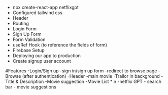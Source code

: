 - npx create-react-app netflixgpt
- Configured tailwind css
- Header
- Routing
- Login Form
- Sign Up Form
- Form Validation
- useRef Hook (to reference the fields of form)
- Firebase Setup
- Deploying our app to production
- Create signup user account





#Features
-Login/Sign up
    -sign in/sign up form
    -redirect to browse page
-Browse (after authentication)
    -Header
    -main movie
        -Trailor in background
        -Title & Description
        -Movie suggestion
            -Movie List * n
    -netflix GPT
        - search bar
        - movie suggestions
